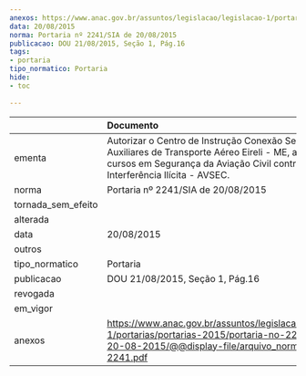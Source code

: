 ```yaml
---
anexos: https://www.anac.gov.br/assuntos/legislacao/legislacao-1/portarias/portarias-2015/portaria-no-2241-sia-de-20-08-2015/@@display-file/arquivo_norma/PA2015-2241.pdf
data: 20/08/2015
norma: Portaria nº 2241/SIA de 20/08/2015
publicacao: DOU 21/08/2015, Seção 1, Pág.16
tags:
- portaria
tipo_normatico: Portaria
hide: 
- toc 
 
---
```


|                    | Documento                                                                                                                                                                                   |
|:-------------------|:--------------------------------------------------------------------------------------------------------------------------------------------------------------------------------------------|
| ementa             | Autorizar o Centro de Instrução Conexão Serviços Auxiliares de Transporte Aéreo Eireli - ME, a ministrar cursos em Segurança da Aviação Civil contra Atos de Interferência Ilícita - AVSEC. |
| norma              | Portaria nº 2241/SIA de 20/08/2015                                                                                                                                                          |
| tornada_sem_efeito |                                                                                                                                                                                             |
| alterada           |                                                                                                                                                                                             |
| data               | 20/08/2015                                                                                                                                                                                  |
| outros             |                                                                                                                                                                                             |
| tipo_normatico     | Portaria                                                                                                                                                                                    |
| publicacao         | DOU 21/08/2015, Seção 1, Pág.16                                                                                                                                                             |
| revogada           |                                                                                                                                                                                             |
| em_vigor           |                                                                                                                                                                                             |
| anexos             | https://www.anac.gov.br/assuntos/legislacao/legislacao-1/portarias/portarias-2015/portaria-no-2241-sia-de-20-08-2015/@@display-file/arquivo_norma/PA2015-2241.pdf                           |